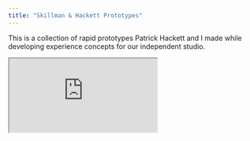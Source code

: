 ```yaml
---
title: "Skillman & Hackett Prototypes"
---
```


This is a collection of rapid prototypes Patrick Hackett and I made while developing experience concepts for our independent studio.

<div class="experience-video">
  <iframe
    src="https://player.vimeo.com/video/108488031"
    title="Skillman &amp; Hackett Prototypes"
    allow="autoplay; fullscreen; picture-in-picture"
    allowfullscreen
    loading="lazy"
  ></iframe>
</div>